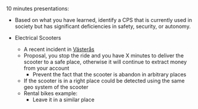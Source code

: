 10 minutes presentations:

- Based on what you have learned, identify a CPS that is currently used in society but has significant deficiencies in safety, security, or autonomy.

- Electrical Scooters
  - A recent incident in [Västerås](https://www.thelocal.se/20210927/cyclist-dies-after-crashing-into-parked-e-scooter-in-swedish-town/)
  - Proposal, you stop the ride and you have X minutes to deliver the scooter to a safe place, otherwise it will continue to extract money from your account
    - Prevent the fact that the scooter is abandon in arbitrary places
  - If the scooter is in a right place could be detected using the same geo system of the scooter    
  - Rental bikes example:
    - Leave it in a similar place  
